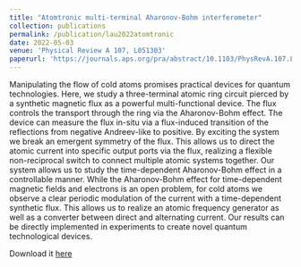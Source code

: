 ```yaml
---
title: "Atomtronic multi-terminal Aharonov-Bohm interferometer"
collection: publications
permalink: /publication/lau2022atomtronic
date: 2022-05-03
venue: 'Physical Review A 107, L051303'
paperurl: 'https://journals.aps.org/pra/abstract/10.1103/PhysRevA.107.L051303'
---
```

Manipulating the flow of cold atoms promises practical devices for quantum technologies. Here, we study a three-terminal atomic ring circuit pierced by a synthetic magnetic flux as a powerful multi-functional device. The flux controls the transport through the ring via the Aharonov-Bohm effect. The device can measure the flux in-situ via a flux-induced transition of the reflections from negative Andreev-like to positive. By exciting the system we break an emergent symmetry of the flux. This allows us to direct the atomic current into specific output ports via the flux, realizing a flexible non-reciprocal switch to connect multiple atomic systems together. Our system allows us to study the time-dependent Aharonov-Bohm effect in a controllable manner. While the Aharonov-Bohm effect for time-dependent magnetic fields and electrons is an open problem, for cold atoms we observe a clear periodic modulation of the current with a time-dependent synthetic flux. This allows us to realize an atomic frequency generator as well as a converter between direct and alternating current. Our results can be directly implemented in experiments to create novel quantum technological devices.

Download it [here](https://arxiv.org/pdf/2205.01636.pdf)